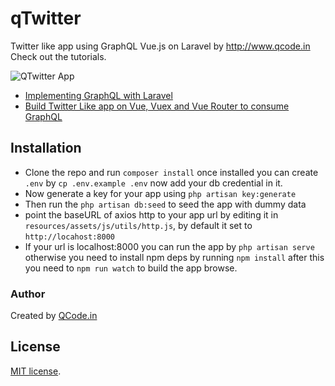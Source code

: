 # qTwitter
Twitter like app using GraphQL Vue.js on Laravel by http://www.qcode.in
Check out the tutorials.

 ![QTwitter App](https://i1.wp.com/www.qcode.in/wp-content/uploads/2017/09/qTwitter-App.jpg?w=1200)

- [Implementing GraphQL with Laravel](http://www.qcode.in/build-api-for-twitter-like-app-using-graphql-in-laravel)
- [Build Twitter Like app on Vue, Vuex and Vue Router to consume GraphQL](http://www.qcode.in/building-front-end-for-twitter-like-app-on-vuejs)

## Installation 
- Clone the repo and run `composer install` once installed you can create `.env` by `cp .env.example .env` now add your db credential in it.
- Now generate a key for your app using `php artisan key:generate`
- Then run the `php artisan db:seed` to seed the app with dummy data
- point the baseURL of axios http to your app url by editing it in `resources/assets/js/utils/http.js`, by default it set to `http://locahost:8000`
- If your url is localhost:8000 you can run the app by `php artisan serve` otherwise you need to install npm deps by running `npm install` after this you need to `npm run watch` to build the app browse.

### Author
Created by [QCode.in](http://www.qcode.in)

## License  
[MIT license](http://opensource.org/licenses/MIT).
